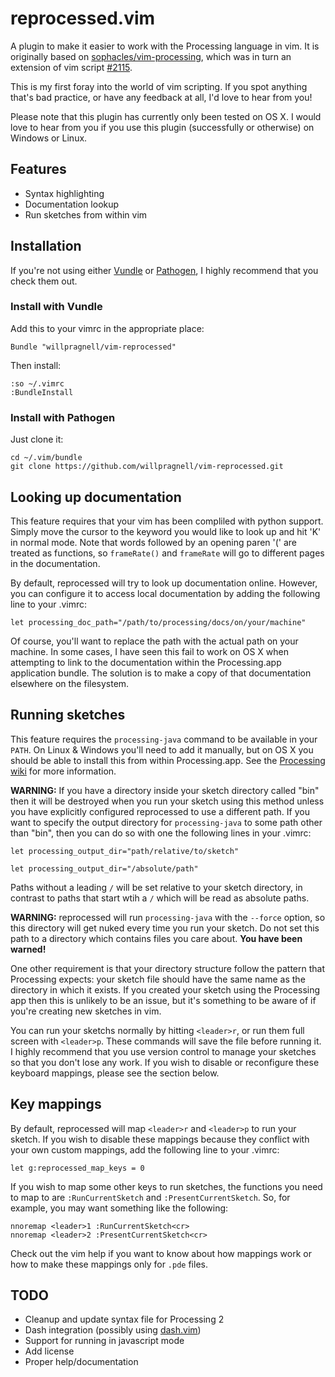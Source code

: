 # reprocessed.vim

A plugin to make it easier to work with the Processing language in vim.
It is originally based on
[sophacles/vim-processing](https://github.com/sophacles/vim-processing),
which was in turn an extension of vim script
[#2115](http://www.vim.org/scripts/script.php?script_id=2115).

This is my first foray into the world of vim scripting. If you spot anything
that's bad practice, or have any feedback at all, I'd love to hear from you!

Please note that this plugin has currently only been tested on OS X.
I would love to hear from you if you use this plugin (successfully or
otherwise) on Windows or Linux.

## Features

* Syntax highlighting
* Documentation lookup
* Run sketches from within vim

## Installation

If you're not using either [Vundle](https://github.com/gmarik/vundle)
or [Pathogen](https://github.com/tpope/vim-pathogen),
I highly recommend that you check them out.

### Install with Vundle

Add this to your vimrc in the appropriate place:

    Bundle "willpragnell/vim-reprocessed"

Then install:

    :so ~/.vimrc
    :BundleInstall

### Install with Pathogen

Just clone it:

    cd ~/.vim/bundle
    git clone https://github.com/willpragnell/vim-reprocessed.git

## Looking up documentation

This feature requires that your vim has been compliled with python support.
Simply move the cursor to the keyword you would like to look up and hit 'K' in
normal mode. Note that words followed by an opening paren '(' are treated as
functions, so `frameRate()` and `frameRate` will go to different pages in the
documentation.

By default, reprocessed will try to look up documentation online. However, you
can configure it to access local documentation by adding the following line to
your .vimrc:

    let processing_doc_path="/path/to/processing/docs/on/your/machine"

Of course, you'll want to replace the path with the actual path on your machine.
In some cases, I have seen this fail to work on OS X when attempting to link to
the documentation within the Processing.app application bundle. The solution is
to make a copy of that documentation elsewhere on the filesystem.

## Running sketches

This feature requires the `processing-java` command to be available in your
`PATH`. On Linux & Windows you'll need to add it manually, but on OS X you should
be able to install this from within Processing.app. See the
[Processing wiki](http://wiki.processing.org/w/Command_Line) for more information.

__WARNING:__ If you have a directory inside your sketch directory called "bin"
then it will be destroyed when you run your sketch using this method unless you
have explicitly configured reprocessed to use a different path.
If you want to specify the output directory for `processing-java` to some path
other than "bin", then you can do so with one the following lines in your .vimrc:

    let processing_output_dir="path/relative/to/sketch"

    let processing_output_dir="/absolute/path"

Paths without a leading `/` will be set relative to your sketch directory, in
contrast to paths that start wtih a `/` which will be read as absolute paths.

__WARNING:__ reprocessed will run `processing-java` with the `--force` option, so
this directory will get nuked every time you run your sketch. Do not set this path
to a directory which contains files you care about. __You have been warned!__

One other requirement is that your directory structure follow the pattern that
Processing expects: your sketch file should have the same name as the directory
in which it exists. If you created your sketch using the Processing app then
this is unlikely to be an issue, but it's something to be aware of if you're
creating new sketches in vim.

You can run your sketchs normally by hitting `<leader>r`, or run them full screen
with `<leader>p`. These commands will save the file before running it. I highly
recommend that you use version control to manage your sketches so that you don't
lose any work. If you wish to disable or reconfigure these keyboard mappings,
please see the section below.

## Key mappings

By default, reprocessed will map `<leader>r` and `<leader>p` to run your sketch.
If you wish to disable these mappings because they conflict with your own custom
mappings, add the following line to your .vimrc:

    let g:reprocessed_map_keys = 0

If you wish to map some other keys to run sketches, the functions you need to
map to are `:RunCurrentSketch` and `:PresentCurrentSketch`. So, for example, you
may want something like the following:

    nnoremap <leader>1 :RunCurrentSketch<cr>
    nnoremap <leader>2 :PresentCurrentSketch<cr>

Check out the vim help if you want to know about how mappings work or how to
make these mappings only for `.pde` files.

## TODO

* Cleanup and update syntax file for Processing 2
* Dash integration (possibly using
  [dash.vim](https://github.com/rizzatti/dash.vim))
* Support for running in javascript mode
* Add license
* Proper help/documentation

